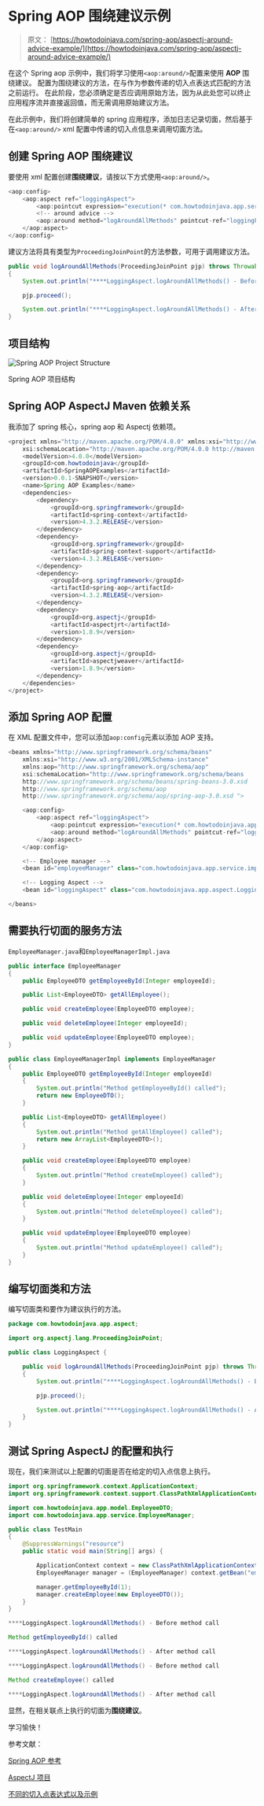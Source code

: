 # Spring AOP 围绕建议示例

> 原文： [https://howtodoinjava.com/spring-aop/aspectj-around-advice-example/](https://howtodoinjava.com/spring-aop/aspectj-around-advice-example/)

在这个 Spring aop 示例中，我们将学习使用`<aop:around/>`配置来使用 **AOP** 围绕建议。 配置为围绕建议的方法，在与作为参数传递的切入点表达式匹配的方法之前运行。 在此阶段，您必须确定是否应调用原始方法，因为从此处您可以终止应用程序流并直接返回值，而无需调用原始建议方法。

在此示例中，我们将创建简单的 spring 应用程序，添加日志记录切面，然后基于在`<aop:around/>` xml 配置中传递的切入点信息来调用切面方法。

## 创建 Spring AOP 围绕建议

要使用 xml 配置创建**围绕建议**，请按以下方式使用`<aop:around/>`。

```java
<aop:config> 
    <aop:aspect ref="loggingAspect">
        <aop:pointcut expression="execution(* com.howtodoinjava.app.service.impl.EmployeeManagerImpl.*(..))" id="loggingPointcuts"/>
        <!-- around advice -->
        <aop:around method="logAroundAllMethods" pointcut-ref="loggingPointcuts" />  
    </aop:aspect> 
</aop:config>

```

建议方法将具有类型为`ProceedingJoinPoint`的方法参数，可用于调用建议方法。

```java
public void logAroundAllMethods(ProceedingJoinPoint pjp) throws Throwable 
{
    System.out.println("****LoggingAspect.logAroundAllMethods() - Before method call");

    pjp.proceed();

    System.out.println("****LoggingAspect.logAroundAllMethods() - After method call");
}

```

## 项目结构

![Spring AOP Project Structure](img/89dd27f7d603b5a50cf05e2415f38f6f.jpg)

Spring AOP 项目结构

## Spring AOP AspectJ Maven 依赖关系

我添加了 spring 核心，spring aop 和 Aspectj 依赖项。

```java
<project xmlns="http://maven.apache.org/POM/4.0.0" xmlns:xsi="http://www.w3.org/2001/XMLSchema-instance"
    xsi:schemaLocation="http://maven.apache.org/POM/4.0.0 http://maven.apache.org/xsd/maven-4.0.0.xsd;
    <modelVersion>4.0.0</modelVersion>
    <groupId>com.howtodoinjava</groupId>
    <artifactId>SpringAOPExamples</artifactId>
    <version>0.0.1-SNAPSHOT</version>
    <name>Spring AOP Examples</name>
    <dependencies>
        <dependency>
            <groupId>org.springframework</groupId>
            <artifactId>spring-context</artifactId>
            <version>4.3.2.RELEASE</version>
        </dependency>
        <dependency>
            <groupId>org.springframework</groupId>
            <artifactId>spring-context-support</artifactId>
            <version>4.3.2.RELEASE</version>
        </dependency>
        <dependency>
            <groupId>org.springframework</groupId>
            <artifactId>spring-aop</artifactId>
            <version>4.3.2.RELEASE</version>
        </dependency>
        <dependency>
            <groupId>org.aspectj</groupId>
            <artifactId>aspectjrt</artifactId>
            <version>1.8.9</version>
        </dependency>
        <dependency>
            <groupId>org.aspectj</groupId>
            <artifactId>aspectjweaver</artifactId>
            <version>1.8.9</version>
        </dependency>
    </dependencies>
</project>
```

## 添加 Spring AOP 配置

在 XML 配置文件中，您可以添加`aop:config`元素以添加 AOP 支持。

```java
<beans xmlns="http://www.springframework.org/schema/beans"
    xmlns:xsi="http://www.w3.org/2001/XMLSchema-instance"
    xmlns:aop="http://www.springframework.org/schema/aop"
    xsi:schemaLocation="http://www.springframework.org/schema/beans
    http://www.springframework.org/schema/beans/spring-beans-3.0.xsd
    http://www.springframework.org/schema/aop
    http://www.springframework.org/schema/aop/spring-aop-3.0.xsd ">

    <aop:config> 
        <aop:aspect ref="loggingAspect">
            <aop:pointcut expression="execution(* com.howtodoinjava.app.service.impl.EmployeeManagerImpl.*(..))" id="loggingPointcuts"/>
            <aop:around method="logAroundAllMethods" pointcut-ref="loggingPointcuts" />  
        </aop:aspect> 
    </aop:config> 

    <!-- Employee manager -->
    <bean id="employeeManager" class="com.howtodoinjava.app.service.impl.EmployeeManagerImpl" />

    <!-- Logging Aspect -->
    <bean id="loggingAspect" class="com.howtodoinjava.app.aspect.LoggingAspect" />

</beans>

```

## 需要执行切面的服务方法

`EmployeeManager.java`和`EmployeeManagerImpl.java`

```java
public interface EmployeeManager 
{
    public EmployeeDTO getEmployeeById(Integer employeeId);

    public List<EmployeeDTO> getAllEmployee();

    public void createEmployee(EmployeeDTO employee);

    public void deleteEmployee(Integer employeeId);

    public void updateEmployee(EmployeeDTO employee);
}

public class EmployeeManagerImpl implements EmployeeManager 
{
    public EmployeeDTO getEmployeeById(Integer employeeId) 
    {
        System.out.println("Method getEmployeeById() called");
        return new EmployeeDTO();
    }

    public List<EmployeeDTO> getAllEmployee() 
    {
        System.out.println("Method getAllEmployee() called");
        return new ArrayList<EmployeeDTO>();
    }

    public void createEmployee(EmployeeDTO employee)
    {
        System.out.println("Method createEmployee() called");
    }

    public void deleteEmployee(Integer employeeId) 
    {
        System.out.println("Method deleteEmployee() called");
    }

    public void updateEmployee(EmployeeDTO employee) 
    {
        System.out.println("Method updateEmployee() called");
    }
}

```

## 编写切面类和方法

编写切面类和要作为建议执行的方法。

```java
package com.howtodoinjava.app.aspect;

import org.aspectj.lang.ProceedingJoinPoint;

public class LoggingAspect {

    public void logAroundAllMethods(ProceedingJoinPoint pjp) throws Throwable 
    {
        System.out.println("****LoggingAspect.logAroundAllMethods() - Before method call");

        pjp.proceed();

        System.out.println("****LoggingAspect.logAroundAllMethods() - After method call");
    }
}

```

## 测试 Spring AspectJ 的配置和执行

现在，我们来测试以上配置的切面是否在给定的切入点信息上执行。

```java
import org.springframework.context.ApplicationContext;
import org.springframework.context.support.ClassPathXmlApplicationContext;

import com.howtodoinjava.app.model.EmployeeDTO;
import com.howtodoinjava.app.service.EmployeeManager;

public class TestMain 
{
    @SuppressWarnings("resource")
    public static void main(String[] args) {

        ApplicationContext context = new ClassPathXmlApplicationContext("applicationContext.xml");
        EmployeeManager manager = (EmployeeManager) context.getBean("employeeManager");

        manager.getEmployeeById(1);
        manager.createEmployee(new EmployeeDTO());
    }
}

```

```java
****LoggingAspect.logAroundAllMethods() - Before method call

Method getEmployeeById() called

****LoggingAspect.logAroundAllMethods() - After method call

****LoggingAspect.logAroundAllMethods() - Before method call

Method createEmployee() called

****LoggingAspect.logAroundAllMethods() - After method call

```

显然，在相关联点上执行的切面为**围绕建议**。

学习愉快！

参考文献：

[Spring AOP 参考](https://docs.spring.io/spring/docs/current/spring-framework-reference/html/aop.html)

[AspectJ 项目](https://eclipse.org/aspectj/)

[不同的切入点表达式以及示例](https://howtodoinjava.com/spring/spring-aop/writing-spring-aop-aspectj-pointcut-expressions-with-examples/)